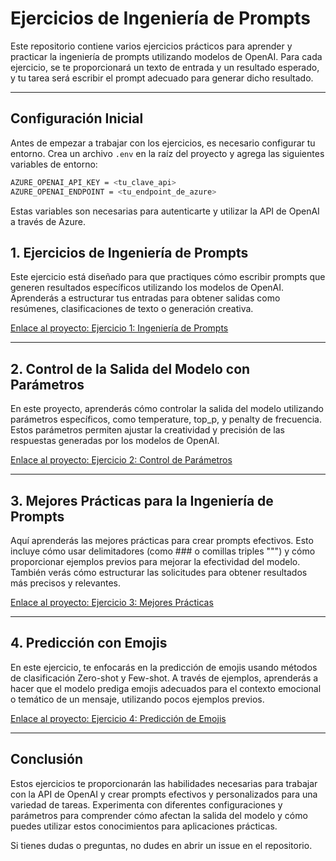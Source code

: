 # Ejercicios de Ingeniería de Prompts

Este repositorio contiene varios ejercicios prácticos para aprender y practicar la ingeniería de prompts utilizando modelos de OpenAI. Para cada ejercicio, se te proporcionará un texto de entrada y un resultado esperado, y tu tarea será escribir el prompt adecuado para generar dicho resultado.

---

## Configuración Inicial

Antes de empezar a trabajar con los ejercicios, es necesario configurar tu entorno. Crea un archivo `.env` en la raíz del proyecto y agrega las siguientes variables de entorno:

```bash
AZURE_OPENAI_API_KEY = <tu_clave_api>
AZURE_OPENAI_ENDPOINT = <tu_endpoint_de_azure>
```
Estas variables son necesarias para autenticarte y utilizar la API de OpenAI a través de Azure.

## 1. Ejercicios de Ingeniería de Prompts
Este ejercicio está diseñado para que practiques cómo escribir prompts que generen resultados específicos utilizando los modelos de OpenAI. Aprenderás a estructurar tus entradas para obtener salidas como resúmenes, clasificaciones de texto o generación creativa.

[Enlace al proyecto: Ejercicio 1: Ingeniería de Prompts](https://github.com/leo-narvaez/ia-generativa/tree/main/prompt-engineering/prompt-engineering)

---

## 2. Control de la Salida del Modelo con Parámetros
En este proyecto, aprenderás cómo controlar la salida del modelo utilizando parámetros específicos, como temperature, top_p, y penalty de frecuencia. Estos parámetros permiten ajustar la creatividad y precisión de las respuestas generadas por los modelos de OpenAI.

[Enlace al proyecto: Ejercicio 2: Control de Parámetros](https://github.com/leo-narvaez/ia-generativa/tree/main/prompt-engineering/model-output-control)

---

## 3. Mejores Prácticas para la Ingeniería de Prompts
Aquí aprenderás las mejores prácticas para crear prompts efectivos. Esto incluye cómo usar delimitadores (como ### o comillas triples """) y cómo proporcionar ejemplos previos para mejorar la efectividad del modelo. También verás cómo estructurar las solicitudes para obtener resultados más precisos y relevantes.

[Enlace al proyecto: Ejercicio 3: Mejores Prácticas](https://github.com/leo-narvaez/ia-generativa/tree/main/prompt-engineering/best-practices)

---

## 4. Predicción con Emojis
En este ejercicio, te enfocarás en la predicción de emojis usando métodos de clasificación Zero-shot y Few-shot. A través de ejemplos, aprenderás a hacer que el modelo prediga emojis adecuados para el contexto emocional o temático de un mensaje, utilizando pocos ejemplos previos.

[Enlace al proyecto: Ejercicio 4: Predicción de Emojis](https://github.com/leo-narvaez/ia-generativa/tree/main/prompt-engineering/emoji-prediction)

---

## Conclusión
Estos ejercicios te proporcionarán las habilidades necesarias para trabajar con la API de OpenAI y crear prompts efectivos y personalizados para una variedad de tareas. Experimenta con diferentes configuraciones y parámetros para comprender cómo afectan la salida del modelo y cómo puedes utilizar estos conocimientos para aplicaciones prácticas.

Si tienes dudas o preguntas, no dudes en abrir un issue en el repositorio.
